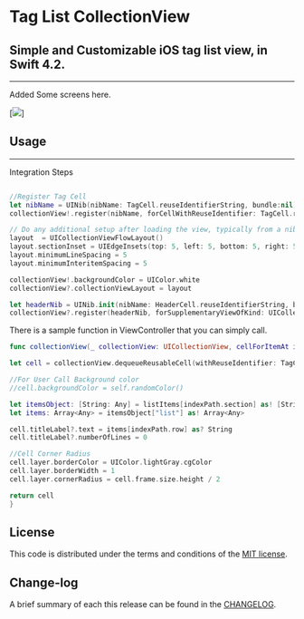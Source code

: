 
Tag List CollectionView
=========

## Simple and Customizable iOS tag list view, in Swift 4.2.
------------
 Added Some screens here.
 
[![](https://github.com/pawankv89/Tag-List-CollectionView/blob/master/images/screen_1.png)]




## Usage
------------
 
Integration Steps

```swift

//Register Tag Cell
let nibName = UINib(nibName: TagCell.reuseIdentifierString, bundle:nil)
collectionView!.register(nibName, forCellWithReuseIdentifier: TagCell.reuseIdentifierString)

// Do any additional setup after loading the view, typically from a nib.
layout  = UICollectionViewFlowLayout()
layout.sectionInset = UIEdgeInsets(top: 5, left: 5, bottom: 5, right: 5)
layout.minimumLineSpacing = 5
layout.minimumInteritemSpacing = 5

collectionView!.backgroundColor = UIColor.white
collectionView?.collectionViewLayout = layout

let headerNib = UINib.init(nibName: HeaderCell.reuseIdentifierString, bundle: nil)
collectionView?.register(headerNib, forSupplementaryViewOfKind: UICollectionView.elementKindSectionHeader, withReuseIdentifier: HeaderCell.reuseIdentifierString)

```

There is a sample function in ViewController that you can simply call. 

```swift
func collectionView(_ collectionView: UICollectionView, cellForItemAt indexPath: IndexPath) -> UICollectionViewCell {

let cell = collectionView.dequeueReusableCell(withReuseIdentifier: TagCell.reuseIdentifierString, for: indexPath) as! TagCell

//For User Call Background color
//cell.backgroundColor = self.randomColor()

let itemsObject: [String: Any] = listItems[indexPath.section] as! [String: Any]
let items: Array<Any> = itemsObject["list"] as! Array<Any>

cell.titleLabel?.text = items[indexPath.row] as? String
cell.titleLabel?.numberOfLines = 0

//Cell Corner Radius
cell.layer.borderColor = UIColor.lightGray.cgColor
cell.layer.borderWidth = 1
cell.layer.cornerRadius = cell.frame.size.height / 2

return cell
}
```


## License

This code is distributed under the terms and conditions of the [MIT license](LICENSE).

## Change-log

A brief summary of each this release can be found in the [CHANGELOG](CHANGELOG.mdown). 
